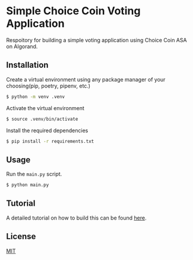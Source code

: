 # Simple Choice Coin Voting Application
Respoitory for building a simple voting application using Choice Coin ASA on Algorand.


## Installation
Create a virtual environment using any package manager of your choosing(pip, poetry, pipenv, etc.)
```sh
$ python -m venv .venv
```

Activate the virtual environment
```sh
$ source .venv/bin/activate
```

Install the required dependencies
```sh
$ pip install -r requirements.txt
```

## Usage
Run the `main.py` script.

```sh
$ python main.py
```
## Tutorial
A detailed tutorial on how to build this can be found [here](https://developer.algorand.org/solutions/build-a-decentralized-voting-application-with-choice-and-algorand-python-sdk/).


## License
[MIT](https://choosealicense.com/licenses/mit/)